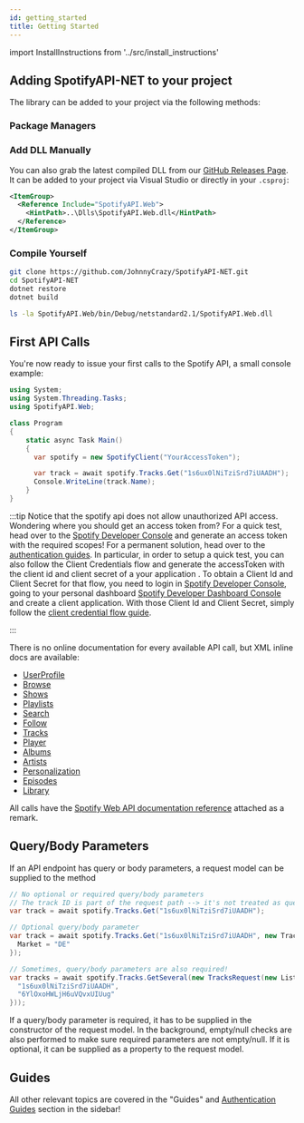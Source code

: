 ```yaml
---
id: getting_started
title: Getting Started
---
```


import InstallInstructions from '../src/install_instructions'

## Adding SpotifyAPI-NET to your project

The library can be added to your project via the following methods:

### Package Managers

<InstallInstructions />

### Add DLL Manually

You can also grab the latest compiled DLL from our [GitHub Releases Page](https://github.com/johnnycrazy/spotifyapi-net/releases). It can be added to your project via Visual Studio or directly in your `.csproj`:

```xml
<ItemGroup>
  <Reference Include="SpotifyAPI.Web">
    <HintPath>..\Dlls\SpotifyAPI.Web.dll</HintPath>
  </Reference>
</ItemGroup>
```

### Compile Yourself

```sh
git clone https://github.com/JohnnyCrazy/SpotifyAPI-NET.git
cd SpotifyAPI-NET
dotnet restore
dotnet build

ls -la SpotifyAPI.Web/bin/Debug/netstandard2.1/SpotifyAPI.Web.dll
```

## First API Calls

You're now ready to issue your first calls to the Spotify API, a small console example:

```csharp
using System;
using System.Threading.Tasks;
using SpotifyAPI.Web;

class Program
{
    static async Task Main()
    {
      var spotify = new SpotifyClient("YourAccessToken");

      var track = await spotify.Tracks.Get("1s6ux0lNiTziSrd7iUAADH");
      Console.WriteLine(track.Name);
    }
}
```

:::tip
Notice that the spotify api does not allow unauthorized API access. Wondering where you should get an access token from? For a quick test, head over to the [Spotify Developer Console](https://developer.spotify.com/console/get-album/) and generate an access token with the required scopes! For a permanent solution, head over to the [authentication guides](auth_introduction.md).
In particular, in order to setup a quick test, you can also follow the Client Credentials flow and generate the accessToken with the client id and client secret of a your application .
To obtain a Client Id and Client Secret for that flow, you need to login in [Spotify Developer Console](https://developer.spotify.com/documentation/web-api/reference/get-an-album), going to your personal dashboard [Spotify Developer Dashboard Console](https://developer.spotify.com/dashboard) and create a client application.
With those Client Id and Client Secret, simply follow the [client credential flow guide](client_credentials.md).

:::

There is no online documentation for every available API call, but XML inline docs are available:

* [UserProfile](https://github.com/JohnnyCrazy/SpotifyAPI-NET/blob/master/SpotifyAPI.Web/Clients/Interfaces/IUserProfileClient.cs)
* [Browse](https://github.com/JohnnyCrazy/SpotifyAPI-NET/blob/master/SpotifyAPI.Web/Clients/Interfaces/IBrowseClient.cs)
* [Shows](https://github.com/JohnnyCrazy/SpotifyAPI-NET/blob/master/SpotifyAPI.Web/Clients/Interfaces/IShowsClient.cs)
* [Playlists](https://github.com/JohnnyCrazy/SpotifyAPI-NET/blob/master/SpotifyAPI.Web/Clients/Interfaces/IPlaylistsClient.cs)
* [Search](https://github.com/JohnnyCrazy/SpotifyAPI-NET/blob/master/SpotifyAPI.Web/Clients/Interfaces/ISearchClient.cs)
* [Follow](https://github.com/JohnnyCrazy/SpotifyAPI-NET/blob/master/SpotifyAPI.Web/Clients/Interfaces/IFollowClient.cs)
* [Tracks](https://github.com/JohnnyCrazy/SpotifyAPI-NET/blob/master/SpotifyAPI.Web/Clients/Interfaces/ITracksClient.cs)
* [Player](https://github.com/JohnnyCrazy/SpotifyAPI-NET/blob/master/SpotifyAPI.Web/Clients/Interfaces/IPlayerClient.cs)
* [Albums](https://github.com/JohnnyCrazy/SpotifyAPI-NET/blob/master/SpotifyAPI.Web/Clients/Interfaces/IAlbumsClient.cs)
* [Artists](https://github.com/JohnnyCrazy/SpotifyAPI-NET/blob/master/SpotifyAPI.Web/Clients/Interfaces/IArtistsClient.cs)
* [Personalization](https://github.com/JohnnyCrazy/SpotifyAPI-NET/blob/master/SpotifyAPI.Web/Clients/Interfaces/IPersonalizationClient.cs)
* [Episodes](https://github.com/JohnnyCrazy/SpotifyAPI-NET/blob/master/SpotifyAPI.Web/Clients/Interfaces/IEpisodesClient.cs)
* [Library](https://github.com/JohnnyCrazy/SpotifyAPI-NET/blob/master/SpotifyAPI.Web/Clients/Interfaces/ILibraryClient.cs)

All calls have the [Spotify Web API documentation reference](https://developer.spotify.com/documentation/web-api/reference-beta/) attached as a remark.


## Query/Body Parameters

If an API endpoint has query or body parameters, a request model can be supplied to the method

```csharp
// No optional or required query/body parameters
// The track ID is part of the request path --> it's not treated as query/body parameter
var track = await spotify.Tracks.Get("1s6ux0lNiTziSrd7iUAADH");

// Optional query/body parameter
var track = await spotify.Tracks.Get("1s6ux0lNiTziSrd7iUAADH", new TrackRequest{
  Market = "DE"
});

// Sometimes, query/body parameters are also required!
var tracks = await spotify.Tracks.GetSeveral(new TracksRequest(new List<string> {
  "1s6ux0lNiTziSrd7iUAADH",
  "6YlOxoHWLjH6uVQvxUIUug"
}));
```

If a query/body parameter is required, it has to be supplied in the constructor of the request model. In the background, empty/null checks are also performed to make sure required parameters are not empty/null. If it is optional, it can be supplied as a property to the request model.

## Guides

All other relevant topics are covered in the "Guides" and [Authentication Guides](auth_introduction.md) section in the sidebar!
